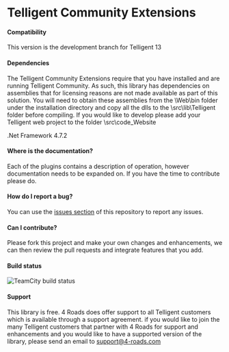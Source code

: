 # Telligent Community Extensions
#### Compatibility
This version is the development branch for Telligent 13

#### Dependencies
The Telligent Community Extensions require that you have installed and are running Telligent Community.  As such, this library has dependencies on assemblies that for licensing reasons are not made available as part of this solution.  You will need to obtain these assemblies from the \Web\bin folder under the installation directory and copy all the dlls to the \src\lib\Telligent folder before compiling.  If you would like to develop please add your Telligent web project to the folder  \src\code\_Website

.Net Framework 4.7.2

#### Where is the documentation?
Each of the plugins contains a description of operation, however  documentation needs to be expanded on. If you have the time to contribute please do.

#### How do I report a bug?
You can use the [issues section](https://github.com/4-Roads/FourRoads.Common.TelligentCommunity/issues/) of this repository to report any issues.

#### Can I contribute?
Please fork this project and make your own changes and enhancements, we can then review the pull requests and integrate features that you add.

#### Build status
![TeamCity build status](https://img.shields.io/teamcity/https/ci.4-roads.com/s/FourRoadsTelligentCommunity_Build.svg?style=plastic)

#### Support
This library is free. 4 Roads does offer support to all Telligent customers which is available through a support agreement. if you would like to join the many Telligent customers that partner with 4 Roads for support and enhancements and you would like to have a supported version of the library, please send an email to support@4-roads.com
